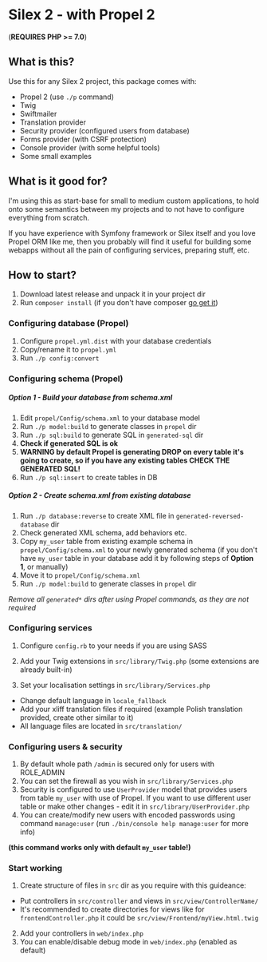 # Silex 2 - with Propel 2 #
(**REQUIRES PHP >= 7.0**) 

## What is this?
Use this for any Silex 2 project, this package comes with:

- Propel 2 (use `./p` command)
- Twig
- Swiftmailer
- Translation provider
- Security provider (configured users from database)
- Forms provider (with CSRF protection)
- Console provider (with some helpful tools)
- Some small examples

## What is it good for?
I'm using this as start-base for small to medium custom applications, to hold onto some
semantics between my projects and to not have to configure everything from scratch.

If you have experience with Symfony framework or Silex itself and you love Propel ORM
like me, then you probably will find it useful for building some webapps without all the
pain of configuring services, preparing stuff, etc.

## How to start?
1. Download latest release and unpack it in your project dir
2. Run `composer install` (if you don't have composer [go get it](https://getcomposer.org/download/))

### Configuring database (Propel)
1. Configure `propel.yml.dist` with your database credentials
2. Copy/rename it to `propel.yml`
3. Run `./p config:convert`

### Configuring schema (Propel)
##### Option 1 - Build your database from schema.xml
  1. Edit `propel/Config/schema.xml` to your database model
  2. Run `./p model:build` to generate classes in `propel` dir
  3. Run `./p sql:build` to generate SQL in `generated-sql` dir
  4. **Check if generated SQL is ok**
  5. **WARNING by default Propel is generating DROP on every table it's going to create, so if you have any existing tables CHECK THE GENERATED SQL!**
  6. Run `./p sql:insert` to create tables in DB
  
##### Option 2 - Create schema.xml from existing database
  1. Run `./p database:reverse` to create XML file in `generated-reversed-database` dir
  2. Check generated XML schema, add behaviors etc.
  3. Copy `my_user` table from existing example schema in `propel/Config/schema.xml` to your newly generated schema
  (if you don't have `my_user` table in your database add it by following steps of **Option 1**, or manually)
  4. Move it to `propel/Config/schema.xml`
  5. Run `./p model:build` to generate classes in `propel` dir
  
*Remove all `generated*` dirs after using Propel commands, as they are not required*


### Configuring services
1. Configure `config.rb` to your needs if you are using SASS
2. Add your Twig extensions in `src/library/Twig.php` (some extensions are already built-in)

3. Set your localisation settings in `src/library/Services.php`
  - Change default language in `locale_fallback`
  - Add your xliff translation files if required (example Polish translation provided, create other similar to it)
  - All language files are located in `src/translation/`

### Configuring users & security
1. By default whole path `/admin` is secured only for users with ROLE_ADMIN
2. You can set the firewall as you wish in `src/library/Services.php`
3. Security is configured to use `UserProvider` model that provides users from table `my_user` with use of Propel. 
If you want to use different user table or make other changes - edit it in `src/library/UserProvider.php`
4. You can create/modify new users with encoded passwords using command `manage:user` (run `./bin/console help manage:user` for more info)

**(this command works only with default `my_user` table!)**

### Start working
1. Create structure of files in `src` dir as you require with this guideance:
  - Put controllers in `src/controller` and views in `src/view/ControllerName/`
  - It's recommended to create directories for views like for `frontendController.php` it could be `src/view/Frontend/myView.html.twig`
2. Add your controllers in `web/index.php`
3. You can enable/disable debug mode in `web/index.php` (enabled as default)

